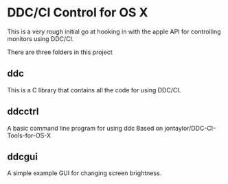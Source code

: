 DDC/CI Control for OS X
=======================

This is a very rough initial go at hooking in with the apple API for controlling monitors using DDC/CI.

There are three folders in this project

ddc
---

This is a C library that contains all the code for using DDC/CI.

ddcctrl
-------

A basic command line program for using ddc
Based on jontaylor/DDC-CI-Tools-for-OS-X

ddcgui
------

A simple example GUI for changing screen brightness.


